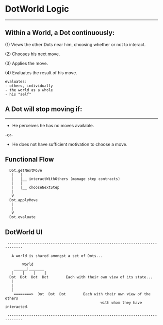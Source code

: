 # DotWorld Logic

---

## Within a World, a Dot continuously:

(1) Views the other Dots near him, choosing whether or not to interact.

(2) Chooses his next move.

(3) Applies the move.

(4) Evaluates the result of his move.

    evaluates:
    - others, individually
    - the world as a whole
    - his "self"


## A Dot will stop moving if:

---

* He perceives he has no moves available.

 -or-

* He does not have sufficient motivation to choose a move.


## Functional Flow

```
  Dot.getNextMove
   |   |
   |   |__ interactWithOthers (manage step contracts)
   |   |
   |   |__ chooseNextStep
   |
   V
  Dot.applyMove
   |
   |
   V
  Dot.evaluate

```

## DotWorld UI

```
 -----------------------------------------------------------------------------

   A world is shared amongst a set of Dots...

        World
    ______|_______
   |    |    |    |
  Dot  Dot  Dot  Dot        Each with their own view of its state...
   |
   |
   |
    ========>  Dot  Dot  Dot        Each with their own view of the others
                                            with whom they have interacted.  

 -----------------------------------------------------------------------------

```
